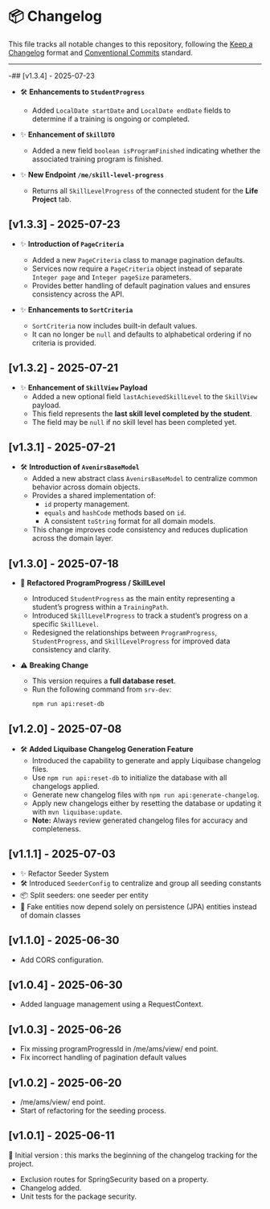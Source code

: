 # 📦 Changelog

This file tracks all notable changes to this repository, following
the [Keep a Changelog](https://keepachangelog.com/en/1.0.0/) format
and [Conventional Commits](https://www.conventionalcommits.org/) standard.

---
-## [v1.3.4] - 2025-07-23

- 🛠️ **Enhancements to `StudentProgress`**
  - Added `LocalDate startDate` and `LocalDate endDate` fields to determine if a training is ongoing or completed.

- ✨ **Enhancement of `SkillDTO`**
  - Added a new field `boolean isProgramFinished` indicating whether the associated training program is finished.

- ✨ **New Endpoint `/me/skill-level-progress`**
  - Returns all `SkillLevelProgress` of the connected student for the **Life Project** tab.


## [v1.3.3] - 2025-07-23

- ✨ **Introduction of `PageCriteria`**
  - Added a new `PageCriteria` class to manage pagination defaults.
  - Services now require a `PageCriteria` object instead of separate `Integer page` and `Integer pageSize` parameters.
  - Provides better handling of default pagination values and ensures consistency across the API.

- ✨ **Enhancements to `SortCriteria`**
  - `SortCriteria` now includes built-in default values.
  - It can no longer be `null` and defaults to alphabetical ordering if no criteria is provided.

## [v1.3.2] - 2025-07-21

- ✨ **Enhancement of `SkillView` Payload**
  - Added a new optional field `lastAchievedSkillLevel` to the `SkillView` payload.
  - This field represents the **last skill level completed by the student**.
  - The field may be `null` if no skill level has been completed yet.
  
## [v1.3.1] - 2025-07-21

- 🛠️ **Introduction of `AvenirsBaseModel`**
  - Added a new abstract class `AvenirsBaseModel` to centralize common behavior across domain objects.
  - Provides a shared implementation of:
    - `id` property management.
    - `equals` and `hashCode` methods based on `id`.
    - A consistent `toString` format for all domain models.
  - This change improves code consistency and reduces duplication across the domain layer.

## [v1.3.0] - 2025-07-18

- 🔄 **Refactored ProgramProgress / SkillLevel**
  - Introduced `StudentProgress` as the main entity representing a student’s progress within a `TrainingPath`.
  - Introduced `SkillLevelProgress` to track a student’s progress on a specific `SkillLevel`.
  - Redesigned the relationships between `ProgramProgress`, `StudentProgress`, and `SkillLevelProgress` for improved data consistency and clarity.

- ⚠️ **Breaking Change**
  - This version requires a **full database reset**.
  - Run the following command from `srv-dev`:
    ```bash
    npm run api:reset-db
    ```

## [v1.2.0] - 2025-07-08

- 🛠️ **Added Liquibase Changelog Generation Feature**
    - Introduced the capability to generate and apply Liquibase changelog files.
    - Use `npm run api:reset-db` to initialize the database with all changelogs applied.
    - Generate new changelog files with `npm run api:generate-changelog`.
    - Apply new changelogs either by resetting the database or updating it with `mvn liquibase:update`.
    - **Note:** Always review generated changelog files for accuracy and completeness.

## [v1.1.1] - 2025-07-03

- ✨ Refactor Seeder System
- 🛠️ Introduced `SeederConfig` to centralize and group all seeding constants
- 📦 Split seeders: one seeder per entity
- 🔄 Fake entities now depend solely on persistence (JPA) entities instead of domain classes


## [v1.1.0] - 2025-06-30

- Add CORS configuration.

## [v1.0.4] - 2025-06-30

- Added language management using a RequestContext.

## [v1.0.3] - 2025-06-26

- Fix missing programProgressId in /me/ams/view/ end point.
- Fix incorrect handling of pagination default values

## [v1.0.2] - 2025-06-20

- /me/ams/view/ end point.
- Start of refactoring for the seeding process.

## [v1.0.1] - 2025-06-11

🏁 Initial version : this marks the beginning of the changelog tracking for the project.

- Exclusion routes for SpringSecurity based on a property.
- Changelog added.
- Unit tests for the package security.
